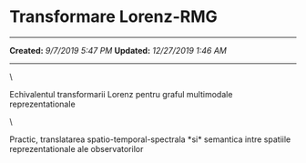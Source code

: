Transformare Lorenz-RMG
=======================

  -------------- ----------------------
  **Created:**   *9/7/2019 5:47 PM*
  **Updated:**   *12/27/2019 1:46 AM*
  -------------- ----------------------

\

Echivalentul transformarii Lorenz pentru graful multimodale
reprezentationale

\

Practic, translatarea spatio-temporal-spectrala \*si\* semantica intre
spatiile reprezentationale ale observatorilor

 
